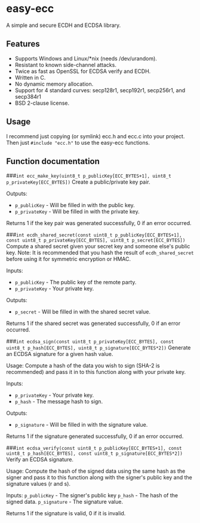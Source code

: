 easy-ecc
=====

A simple and secure ECDH and ECDSA library.

Features
--------

 * Supports Windows and Linux/*nix (needs /dev/urandom).
 * Resistant to known side-channel attacks.
 * Twice as fast as OpenSSL for ECDSA verify and ECDH.
 * Written in C.
 * No dynamic memory allocation.
 * Support for 4 standard curves: secp128r1, secp192r1, secp256r1, and secp384r1
 * BSD 2-clause license.

Usage
-----

I recommend just copying (or symlink) ecc.h and ecc.c into your project. Then just `#include "ecc.h"` to use the easy-ecc functions.

Function documentation
----------------------

###`int ecc_make_key(uint8_t p_publicKey[ECC_BYTES+1], uint8_t p_privateKey[ECC_BYTES])`
Create a public/private key pair.
    
Outputs:
 * `p_publicKey`  - Will be filled in with the public key.
 * `p_privateKey` - Will be filled in with the private key.

Returns 1 if the key pair was generated successfully, 0 if an error occurred.


###`int ecdh_shared_secret(const uint8_t p_publicKey[ECC_BYTES+1], const uint8_t p_privateKey[ECC_BYTES], uint8_t p_secret[ECC_BYTES])`
Compute a shared secret given your secret key and someone else's public key.
Note: It is recommended that you hash the result of `ecdh_shared_secret` before using it for symmetric encryption or HMAC.

Inputs:
 * `p_publicKey`  - The public key of the remote party.
 * `p_privateKey` - Your private key.

Outputs:
 * `p_secret` - Will be filled in with the shared secret value.

Returns 1 if the shared secret was generated successfully, 0 if an error occurred.


###`int ecdsa_sign(const uint8_t p_privateKey[ECC_BYTES], const uint8_t p_hash[ECC_BYTES], uint8_t p_signature[ECC_BYTES*2])`
Generate an ECDSA signature for a given hash value.

Usage: Compute a hash of the data you wish to sign (SHA-2 is recommended) and pass it in to
this function along with your private key.

Inputs:
 * `p_privateKey` - Your private key.
 * `p_hash`       - The message hash to sign.

Outputs:
 * `p_signature`  - Will be filled in with the signature value.

Returns 1 if the signature generated successfully, 0 if an error occurred.


###`int ecdsa_verify(const uint8_t p_publicKey[ECC_BYTES+1], const uint8_t p_hash[ECC_BYTES], const uint8_t p_signature[ECC_BYTES*2])`
Verify an ECDSA signature.

Usage: Compute the hash of the signed data using the same hash as the signer and
pass it to this function along with the signer's public key and the signature values (r and s).

Inputs:
    `p_publicKey` - The signer's public key
    `p_hash`      - The hash of the signed data.
    `p_signature` - The signature value.

Returns 1 if the signature is valid, 0 if it is invalid.
